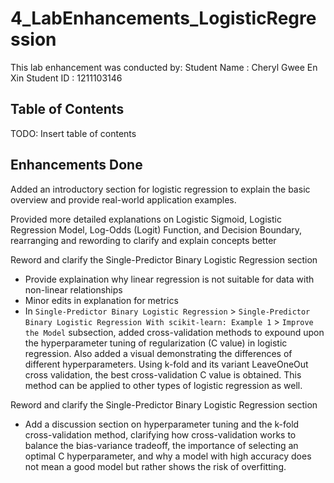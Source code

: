 # 4_LabEnhancements_LogisticRegression

This lab enhancement was conducted by:
Student Name    : Cheryl Gwee En Xin
Student ID      : 1211103146

## Table of Contents

TODO: Insert table of contents


## Enhancements Done
Added an introductory section for logistic regression to explain the basic overview and provide real-world application examples. 

Provided more detailed explanations on Logistic Sigmoid, Logistic Regression Model, Log-Odds (Logit) Function, and Decision Boundary, rearranging and rewording to clarify and explain concepts better

Reword and clarify the Single-Predictor Binary Logistic Regression section
- Provide explaination why linear regression is not suitable for data with non-linear relationships
- Minor edits in explanation for metrics
- In `Single-Predictor Binary Logistic Regression` > `Single-Predictor Binary Logistic Regression With scikit-learn: Example 1` > `Improve the Model` subsection, added cross-validation methods to expound upon the hyperparameter tuning of regularization (C value) in logistic regression. Also added a visual demonstrating the differences of different hyperparameters. Using k-fold and its variant LeaveOneOut cross validation, the best cross-validation C value is obtained. This method can be applied to other types of logistic regression as well.

Reword and clarify the Single-Predictor Binary Logistic Regression section
- Add a discussion section on hyperparameter tuning and the k-fold cross-validation method, clarifying how cross-validation works to balance the bias-variance tradeoff, the importance of selecting an optimal C hyperparameter, and why a model with high accuracy does not mean a good model but rather shows the risk of overfitting.
